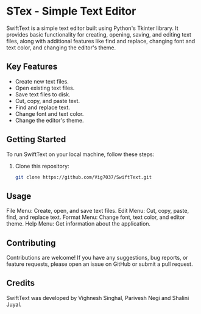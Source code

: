 # STex - Simple Text Editor

SwiftText is a simple text editor built using Python's Tkinter library. It provides basic functionality for creating, opening, saving, and editing text files, along with additional features like find and replace, changing font and text color, and changing the editor's theme.

## Key Features

- Create new text files.
- Open existing text files.
- Save text files to disk.
- Cut, copy, and paste text.
- Find and replace text.
- Change font and text color.
- Change the editor's theme.

## Getting Started

To run SwiftText on your local machine, follow these steps:

1. Clone this repository:

   ```bash
   git clone https://github.com/Vig7037/SwiftText.git
   ```
## Usage
File Menu: Create, open, and save text files.
Edit Menu: Cut, copy, paste, find, and replace text.
Format Menu: Change font, text color, and editor theme.
Help Menu: Get information about the application.

## Contributing
Contributions are welcome! If you have any suggestions, bug reports, or feature requests, please open an issue on GitHub or submit a pull request.

## Credits
SwiftText was developed by Vighnesh Singhal, Parivesh Negi and Shalini Juyal.
